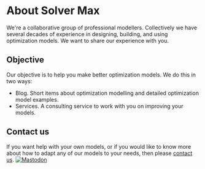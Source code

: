 # About Solver Max

We're a collaborative group of professional modellers. Collectively we have several decades of experience in designing, building, and using optimization models. We want to share our experience with you.

## Objective

Our objective is to help you make better optimization models. We do this in two ways:
- Blog. Short items about optimization modelling and detailed optimization model examples.
- Services. A consulting service to work with you on improving your models.

## Contact us

If you want help with your own models, or if you would like to know more about how to adapt any of our models to your needs, then please [contact us](https://www.solvermax.com/contact).
<a href="https://mathstodon.xyz/@SolverMax" rel="me"><img src="/images\mastodon32.png" alt="Mastodon" title="Mastodon"></a>
